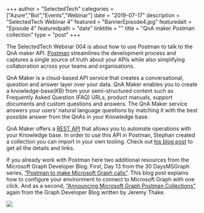 +++
author = "SelectedTech"
categories = ["Azure","Bot","Events","Webinar"]
date = "2019-07-17"
description = "SelectedTech Webinar 4"
featured = "BannerEpisode4.jpg"
featuredalt = "Episode 4"
featuredpath = "date"
linktitle = ""
title = "QnA maker Postman collection"
type = "post"
+++

The SelectedTech Webinar 004 is about how to use Postman to talk to the QnA maker API. [Postman](https://www.getpostman.com/) streamlines the development process and captures a single source of truth about your APIs while also simplifying collaboration across your teams and organisations.

QnA Maker is a cloud-based API service that creates a conversational, question and answer layer over your data. QnA Maker enables you to create a knowledge-base(KB) from your semi-structured content such as Frequently Asked Question (FAQ) URLs, product manuals, support documents and custom questions and answers. The QnA Maker service answers your users’ natural language questions by matching it with the best possible answer from the QnAs in your Knowledge base.

QnA Maker offers a [REST API](https://docs.microsoft.com/en-us/rest/api/cognitiveservices/qnamaker/knowledgebase) that allows you to automate operations with your Knowledge base. In order to use this API in Postman, Stephan created a collection you can import in your own tooling. Check out [his blog post](https://bisser.io/qna-maker-postman-collection-template-now-available/) to get all the details and links.

If you already work with Postman here two additional resources from the Microsoft Graph Developer Blog. First, Day 13 from the 30 DaysMSGraph series, [“Postman to make Microsoft Graph calls”](https://developer.microsoft.com/en-us/graph/blogs/30daysmsgraph-day-13-postman-to-make-microsoft-graph-calls/). This blog post explains how to configure your environment to connect to Microsoft Graph with one click. And as a second, [“Announcing Microsoft Graph Postman Collections”](https://developer.microsoft.com/en-us/graph/blogs/postman-collections/) again from the Graph Developer Blog written by Jeremy Thake.

<a data-fancybox href="https://youtu.be/MJ5suH3X0FY">
    <img class="card-img-top img-fluid" src="https://img.youtube.com/vi/MJ5suH3X0FY/mqdefault.jpg">
</a>